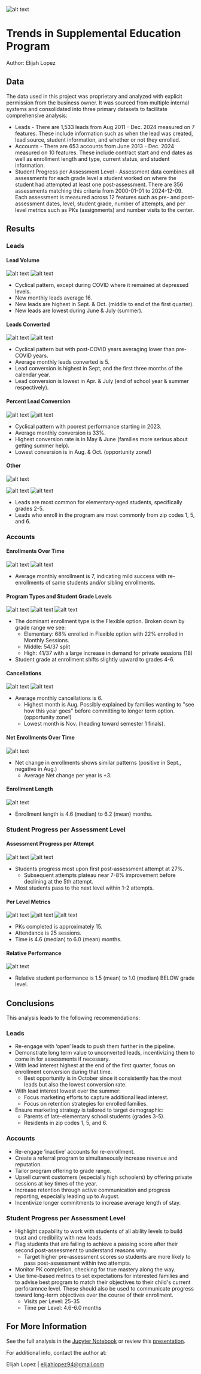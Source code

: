 ![alt text](../images/other/banner.png)
# Trends in Supplemental Education Program
Author: Elijah Lopez


## Data
The data used in this project was proprietary and analyzed with explicit permission from the business owner. It was sourced from multiple internal systems and consolidated into three primary datasets to facilitate comprehensive analysis:
* Leads - There are 1,533 leads from Aug 2011 - Dec. 2024 measured on 7 features. These include information such as when the lead was created, lead source, student information, and whether or not they enrolled.
* Accounts - There are 653 accounts from June 2013 - Dec. 2024 measured on 10 features. These include contract start and end dates as well as enrollment length and type, current status, and student information.
* Student Progress per Assessment Level - Assessment data combines all assessments for each grade level a student worked on where the student had attempted at least one post-assessment. There are 356 assessments matching this criteria from 2000-01-01 to 2024-12-09. Each assessment is measured across 12 features such as pre- and post-assessment dates, level, student grade, number of attempts, and per level metrics such as PKs (assignments) and number visits to the center.


## Results
### Leads
#### Lead Volume
![alt text](../images/location_1/leads/leads_over_time.png)
![alt text](../images/location_1/leads/leads_per_month.png)
* Cyclical pattern, except during COVID where it remained at depressed levels.
* New monthly leads average 16.
* New leads are highest in Sept. & Oct. (middle to end of the first quarter).
* New leads are lowest during June & July (summer).

#### Leads Converted
![alt text](../images/location_1/leads/converted_leads_over_time.png)
![alt text](../images/location_1/leads/converted_leads_per_month.png)
* Cyclical pattern but with post-COVID years averaging lower than pre-COVID years.
* Average monthly leads converted is 5.
* Lead conversion is highest in Sept, and the first three months of the calendar year.
* Lead conversion is lowest in Apr. & July (end of school year & summer respectively).

#### Percent Lead Conversion
![alt text](../images/location_1/leads/percent_lead_conversion_over_time.png)
![alt text](../images/location_1/leads/percent_lead_conversion_per_month.png)
* Cyclical pattern with poorest performance starting in 2023.
* Average monthly conversion is 33%.
* Highest conversion rate is in May & June (families more serious about getting summer help).
* Lowest conversion is in Aug. & Oct. (opportunity zone!)

#### Other
![alt text](../images/location_1/leads/student_grade_at_lead_creation.png)

![alt text](../images/location_1/leads/zip_codes_by_count.png)
![alt text](../images/location_1/leads/zip_codes_by_enrollment.png)
* Leads are most common for elementary-aged students, specifically grades 2-5.
* Leads who enroll in the program are most commonly from zip codes 1, 5, and 6.


### Accounts
#### Enrollments Over Time
![alt text](../images/location_1/accounts/enrollments_over_time.png)
![alt text](../images/location_1/accounts/enrollments_per_month.png)
* Average monthly enrollment is 7, indicating mild success with re-enrollments of same students and/or sibling enrollments.

#### Program Types and Student Grade Levels
![alt text](../images/location_1/accounts/enrollments_by_membership_type.png)
![alt text](../images/location_1/accounts/student_grade_at_enrollment.png)
![alt text](../images/location_1/accounts/enrollment_types_by_grade_range.png)
* The dominant enrollment type is the Flexible option. Broken down by grade range we see:
    * Elementary: 68% enrolled in Flexible option with 22% enrolled in Monthly Sessions.
    * Middle: 54/37 split
    * High: 41/37 with a large increase in demand for private sessions (18)
* Student grade at enrollment shifts slightly upward to grades 4-6.

#### Cancellations
![alt text](../images/location_1/accounts/cancellations_over_time.png)
![alt text](../images/location_1/accounts/cancellations_per_month.png)
* Average monthly cancellations is 6.
    * Highest month is Aug. Possibly explained by families wanting to "see how this year goes" before committing to longer term option. (opportunity zone!)
    * Lowest month is Nov. (heading toward semester 1 finals).

#### Net Enrollments Over Time
![alt text](../images/location_1/accounts/net_monthly_change.png)
* Net change in enrollments shows similar patterns (positive in Sept., negative in Aug.)
    * Average Net change per year is +3.

#### Enrollment Length
![alt text](../images/location_1/accounts/length_of_enrollment.png)
* Enrollment length is 4.6 (median) to 6.2 (mean) months.


### Student Progress per Assessment Level
#### Assessment Progress per Attempt
![alt text](../images/location_1/student_assessments/performance_change_by_attempt.png)
![alt text](../images/location_1/student_assessments/post_assessment_attempts.png)
* Students progress most upon first post-assessment attempt at 27%.
    * Subsequent attempts plateau near 7-8% improvement before declining at the 5th attempt.
* Most students pass to the next level within 1-2 attempts.

#### Per Level Metrics
![alt text](../images/location_1/student_assessments/pks_per_level.png)
![alt text](../images/location_1/student_assessments/visits_per_level.png)
![alt text](../images/location_1/student_assessments/months_per_level.png)
* PKs completed is approximately 15.
* Attendance is 25 sessions.
* Time is 4.6 (median) to 6.0 (mean) months.

#### Relative Performance
![alt text](../images/location_1/student_assessments/relative_performance.png)
* Relative student performance is 1.5 (mean) to 1.0 (median) BELOW grade level.


## Conclusions
This analysis leads to the following recommendations:
### Leads
* Re-engage with ‘open’ leads to push them further in the pipeline.
* Demonstrate long term value to unconverted leads, incentivizing them to come in for assessments if necessary.
* With lead interest highest  at the end of the first quarter, focus on enrollment conversion during that time.
    * Best opportunity is in October since it consistently has the most leads but also the lowest conversion rate.
* With lead interest lowest over the summer:
    * Focus marketing efforts to capture additional lead interest.
    * Focus on retention strategies for enrolled families.
* Ensure marketing strategy is tailored to target demographic:
    * Parents of late-elementary school students (grades 3-5).
    * Residents in zip codes 1, 5, and 6.

### Accounts
* Re-engage ‘inactive’ accounts for re-enrollment.
* Create a referral program to simultaneously increase revenue and reputation.
* Tailor program offering to grade range.
* Upsell current customers (especially high schoolers) by offering private sessions at key times of the year.
* Increase retention through active communication and progress reporting, especially leading up to August.
* Incentivize longer commitments to increase average length of stay.

### Student Progress per Assessment Level
* Highlight capability to work with students of all ability levels to build trust and credibility with new leads. 
* Flag students that are failing to achieve a passing score after their second post-assessment to understand reasons why.
    * Target higher pre-assessment scores so students are more likely to pass post-assessment within two attempts.
* Monitor PK completion, checking for true mastery along the way.
* Use time-based metrics to set expectations for interested families and to advise best program to match their objectives to their child's current perforamnce level. These should also be used to communicate progress toward long-term objectives over the course of their enrollment.
    * Visits per Level: 25-35
    * Time per Level: 4.6-6.0 months


## For More Information
See the full analysis in the [Jupyter Notebook](eda_notebook_1.ipynb) or review this [presentation](https://docs.google.com/presentation/d/11vkjpD9M5Q125K4gQ_E3Owk-1sUVbmsAAHMwzh5RV2w/edit?usp=sharing).

For additional info, contact the author at:

Elijah Lopez | elijahlopez94@gmail.com